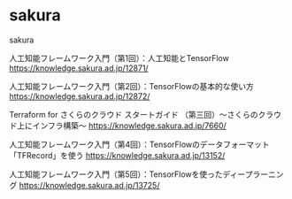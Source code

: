 # sakura
sakura

人工知能フレームワーク入門（第1回）：人工知能とTensorFlow
https://knowledge.sakura.ad.jp/12871/

人工知能フレームワーク入門（第2回）：TensorFlowの基本的な使い方
https://knowledge.sakura.ad.jp/12872/

Terraform for さくらのクラウド スタートガイド （第三回）〜さくらのクラウド上にインフラ構築〜
https://knowledge.sakura.ad.jp/7660/

人工知能フレームワーク入門（第4回）：TensorFlowのデータフォーマット「TFRecord」を使う
https://knowledge.sakura.ad.jp/13152/

人工知能フレームワーク入門（第5回）：TensorFlowを使ったディープラーニング
https://knowledge.sakura.ad.jp/13725/
